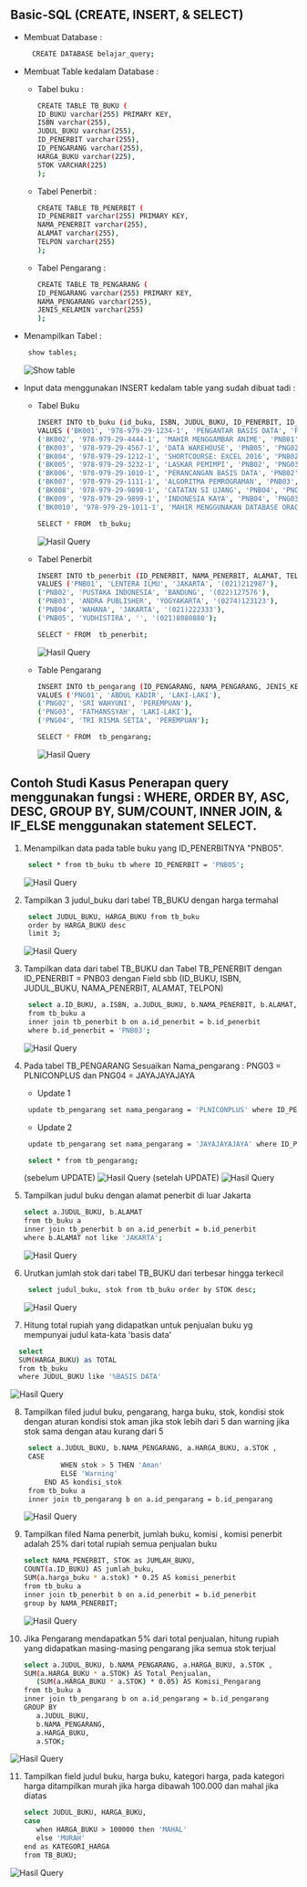 ## Basic-SQL (CREATE, INSERT, & SELECT)
- Membuat Database :

   ```bash
     CREATE DATABASE belajar_query;
     ```
  
- Membuat Table kedalam Database :
  - Tabel buku :
    
    ```bash
    CREATE TABLE TB_BUKU (
    ID_BUKU varchar(255) PRIMARY KEY,
    ISBN varchar(255),
    JUDUL_BUKU varchar(255),
    ID_PENERBIT varchar(255),
    ID_PENGARANG varchar(255),
    HARGA_BUKU varchar(225),
    STOK VARCHAR(225)
    );
     ```
    
  - Tabel Penerbit :
 
      ```bash
     CREATE TABLE TB_PENERBIT (
     ID_PENERBIT varchar(255) PRIMARY KEY,
     NAMA_PENERBIT varchar(255),
     ALAMAT varchar(255),
     TELPON varchar(255)
      );
     ```
    
  - Tabel Pengarang :

	   ```bash
	  CREATE TABLE TB_PENGARANG (
	  ID_PENGARANG varchar(255) PRIMARY KEY,
	  NAMA_PENGARANG varchar(255),
	  JENIS_KELAMIN varchar(255)
	   );
	   ```

- Menampilkan Tabel :
   ```bash
	show tables;
   ```
   ![Show table](https://github.com/imammularif/Basic-SQL/blob/main/SS/Show%20tables.png)


- Input data menggunakan INSERT kedalam table yang sudah dibuat tadi :
  - Tabel Buku

     ```bash
	INSERT INTO tb_buku (id_buku, ISBN, JUDUL_BUKU, ID_PENERBIT, ID_PENGARANG, HARGA_BUKU, STOK)
	VALUES ('BK001', '978-979-29-1234-1', 'PENGANTAR BASIS DATA', 'PNB01', 'PNG03', '75,000', '3'),
	('BK002', '978-979-29-4444-1', 'MAHIR MENGGAMBAR ANIME', 'PNB01', 'PNG01', '45,500', '2'),
	('BK003', '978-979-29-4567-1', 'DATA WAREHOUSE', 'PNB05', 'PNG02', '60,000', '1'),
	('BK004', '978-979-29-1212-1', 'SHORTCOURSE: EXCEL 2016', 'PNB02', 'PNG02', '35,000', '5'),
	('BK005', '978-979-29-3232-1', 'LASKAR PEMIMPI', 'PNB02', 'PNG03', '80,000', '4'),
	('BK006', '978-979-29-1010-1', 'PERANCANGAN BASIS DATA', 'PNB02', 'PNG04', '99,000', '0'),
	('BK007', '978-979-29-1111-1', 'ALGORITMA PEMROGRAMAN', 'PNB03', 'PNG04', '125,000', '5'),
	('BK008', '978-979-29-9898-1', 'CATATAN SI UJANG', 'PNB04', 'PNG03', '85,000', '2')
	('BK009', '978-979-29-9899-1', 'INDONESIA KAYA', 'PNB04', 'PNG03', '30,000', '7'),
	('BK0010', '978-979-29-1011-1', 'MAHIR MENGGUNAKAN DATABASE ORACLE', 'PNB02', 'PNG04', '225,000', '9');
     ```

     ```bash
    SELECT * FROM  tb_buku;
     ```

	![Hasil Query](https://github.com/imammularif/Basic-SQL/blob/main/SS/SELECT%20TB_BUKU.png)
    
  - Tabel Penerbit
 
     ```bash
	INSERT INTO tb_penerbit (ID_PENERBIT, NAMA_PENERBIT, ALAMAT, TELPON)
	VALUES ('PNB01', 'LENTERA ILMU', 'JAKARTA', '(021)212987'),
	('PNB02', 'PUSTAKA INDONESIA', 'BANDUNG', '(022)127576'),
	('PNB03', 'ANDRA PUBLISHER', 'YOGYAKARTA', '(0274)123123'),
	('PNB04', 'WAHANA', 'JAKARTA', '(021)222333'),
	('PNB05', 'YUDHISTIRA', '', '(021)8080880');

     ```

      ```bash
    SELECT * FROM  tb_penerbit;
      ```
      
	![Hasil Query](https://github.com/imammularif/Basic-SQL/blob/main/SS/SELECT%20TB_PENERBIT.png)
    
  - Table Pengarang

	 ```bash
	INSERT INTO tb_pengarang (ID_PENGARANG, NAMA_PENGARANG, JENIS_KELAMIN)
	VALUES ('PNG01', 'ABDUL KADIR', 'LAKI-LAKI'),
	('PNG02', 'SRI WAHYUNI', 'PEREMPUAN'),
	('PNG03', 'FATHANSSYAH', 'LAKI-LAKI'),
	('PNG04', 'TRI RISMA SETIA', 'PEREMPUAN');
     ```

     ```bash
    SELECT * FROM  tb_pengarang;
     ```
	![Hasil Query](https://github.com/imammularif/Basic-SQL/blob/main/SS/SELECT%20TB_PENGARANG.png)


## Contoh Studi Kasus Penerapan query menggunakan fungsi : WHERE, ORDER BY, ASC, DESC, GROUP BY, SUM/COUNT, INNER JOIN, & IF_ELSE menggunakan statement SELECT.

1. Menampilkan data pada table buku yang ID_PENERBITNYA "PNBO5".
   ```bash 
	select * from tb_buku tb where ID_PENERBIT = 'PNB05';
   ```

   ![Hasil Query](https://github.com/imammularif/Basic-SQL/blob/main/SS/1.png)

2. Tampilkan 3 judul_buku dari tabel TB_BUKU dengan harga termahal
   
   ```bash 
	select JUDUL_BUKU, HARGA_BUKU from tb_buku
	order by HARGA_BUKU desc
	limit 3;
   ```

   ![Hasil Query](https://github.com/imammularif/Basic-SQL/blob/main/SS/2_new.png)

3. Tampilkan data dari tabel TB_BUKU dan Tabel TB_PENERBIT dengan ID_PENERBIT = PNB03 dengan Field sbb (ID_BUKU, ISBN, JUDUL_BUKU, NAMA_PENERBIT, ALAMAT, TELPON)

   ```bash 
	select a.ID_BUKU, a.ISBN, a.JUDUL_BUKU, b.NAMA_PENERBIT, b.ALAMAT, b.TELPON
	from tb_buku a
	inner join tb_penerbit b on a.id_penerbit = b.id_penerbit
	where b.id_penerbit = 'PNB03';
   ```

   ![Hasil Query](https://github.com/imammularif/Basic-SQL/blob/main/SS/3.png)

4. Pada tabel TB_PENGARANG Sesuaikan Nama_pengarang : PNG03 = PLNICONPLUS dan PNG04 = JAYAJAYAJAYA
   - Update 1
   ```bash 
	update tb_pengarang set nama_pengarang = 'PLNICONPLUS' where ID_PENGARANG = 'PNG03';
   ```
   - Update 2
   ```bash 
	update tb_pengarang set nama_pengarang = 'JAYAJAYAJAYA' where ID_PENGARANG = 'PNG04';
   ```
   ```bash 
	select * from tb_pengarang;
   ```

   (sebelum UPDATE)
   ![Hasil Query](https://github.com/imammularif/Basic-SQL/blob/main/SS/4_seb.png)
   (setelah UPDATE)
   ![Hasil Query](https://github.com/imammularif/Basic-SQL/blob/main/SS/4.png)


5. Tampilkan judul buku dengan alamat penerbit di luar Jakarta

    ```bash 
	select a.JUDUL_BUKU, b.ALAMAT
	from tb_buku a
	inner join tb_penerbit b on a.id_penerbit = b.id_penerbit
	where b.ALAMAT not like 'JAKARTA';
   ```
    
    ![Hasil Query](https://github.com/imammularif/Basic-SQL/blob/main/SS/5.png)


6. Urutkan jumlah stok dari tabel TB_BUKU dari terbesar hingga terkecil
   
   ```bash 
	select judul_buku, stok from tb_buku order by STOK desc;
   ```

   ![Hasil Query](https://github.com/imammularif/Basic-SQL/blob/main/SS/6.png)
   

7. Hitung total rupiah yang didapatkan untuk penjualan buku yg mempunyai judul kata-kata 'basis data'

  ```bash 
	select 
	SUM(HARGA_BUKU) as TOTAL
	from tb_buku
	where JUDUL_BUKU like '%BASIS DATA'
   ```

![Hasil Query](https://github.com/imammularif/Basic-SQL/blob/main/SS/7.png)



8. Tampilkan filed judul buku, pengarang, harga buku, stok, kondisi stok dengan aturan kondisi stok aman jika stok lebih dari 5 dan warning jika stok sama dengan atau kurang dari 5

   ```bash 
	select a.JUDUL_BUKU, b.NAMA_PENGARANG, a.HARGA_BUKU, a.STOK ,
	CASE 
	        WHEN stok > 5 THEN 'Aman'
	        ELSE 'Warning'
	    END AS kondisi_stok
	from tb_buku a
	inner join tb_pengarang b on a.id_pengarang = b.id_pengarang 
   ```
   ![Hasil Query](https://github.com/imammularif/Basic-SQL/blob/main/SS/8.png)
   
9. Tampilkan filed Nama penerbit, jumlah buku, komisi , komisi penerbit adalah 25% dari total rupiah semua penjualan buku

	 ```bash 
	select NAMA_PENERBIT, STOK as JUMLAH_BUKU,
   COUNT(a.ID_BUKU) AS jumlah_buku,
   SUM(a.harga_buku * a.stok) * 0.25 AS komisi_penerbit
	from tb_buku a
	inner join tb_penerbit b on a.id_penerbit = b.id_penerbit
	group by NAMA_PENERBIT;
   ```

   ![Hasil Query](https://github.com/imammularif/Basic-SQL/blob/main/SS/9.png)
    
10. Jika Pengarang mendapatkan 5% dari total penjualan, hitung rupiah yang didapatkan masing-masing pengarang jika semua stok terjual

	 ```bash 
	select a.JUDUL_BUKU, b.NAMA_PENGARANG, a.HARGA_BUKU, a.STOK ,
	SUM(a.HARGA_BUKU * a.STOK) AS Total_Penjualan,
	    (SUM(a.HARGA_BUKU * a.STOK) * 0.05) AS Komisi_Pengarang
	from tb_buku a
	inner join tb_pengarang b on a.id_pengarang = b.id_pengarang
	GROUP BY 
	    a.JUDUL_BUKU, 
	    b.NAMA_PENGARANG, 
	    a.HARGA_BUKU, 
	    a.STOK;
    ```

  ![Hasil Query](https://github.com/imammularif/Basic-SQL/blob/main/SS/10.png)


11. Tampilkan field judul buku, harga buku, kategori harga, pada kategori harga ditampilkan murah jika harga dibawah 100.000 dan mahal jika diatas

	 ```bash 
	select JUDUL_BUKU, HARGA_BUKU,
	case
		when HARGA_BUKU > 100000 then 'MAHAL'
		else 'MURAH'
	end as KATEGORI_HARGA
	from TB_BUKU;
    ```

  ![Hasil Query](https://github.com/imammularif/Basic-SQL/blob/main/SS/11.png)




   



	

